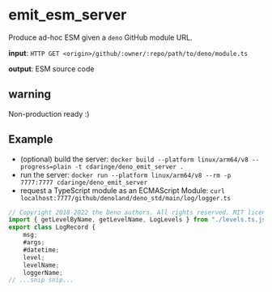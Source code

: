 # emit_esm_server

Produce ad-hoc ESM given a `deno` GitHub module URL.

**input**: `HTTP GET <origin>/github/:owner/:repo/path/to/deno/module.ts`

**output**: ESM source code

## warning

Non-production ready :)

## Example

- (optional) build the server: `docker build --platform linux/arm64/v8 --progress=plain -t cdaringe/deno_emit_server .`
- run the server: `docker run --platform linux/arm64/v8 --rm -p 7777:7777 cdaringe/deno_emit_server`
- request a TypeScript module as an ECMAScript Module: `curl localhost:7777/github/denoland/deno_std/main/log/logger.ts`

```js
// Copyright 2018-2022 the Deno authors. All rights reserved. MIT license.
import { getLevelByName, getLevelName, LogLevels } from "./levels.ts.js";
export class LogRecord {
    msg;
    #args;
    #datetime;
    level;
    levelName;
    loggerName;
// ...snip snip...
```
